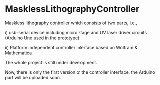 # MasklessLithographyController
Maskless lithography controller which consists of two parts, i.e.,

i)  usb-serial device including micro stage and UV laser driver circuits (Arduino Uno used in the prototype) 

ii) Platform independent controller interface based on Wolfram &amp; Mathematica

The whole project is still under development.

Now, there is only the first version of the controller interface, the Arduino part will be uploaded soon.
